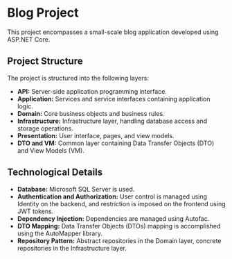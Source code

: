 # Blog Project

This project encompasses a small-scale blog application developed using ASP.NET Core.

## Project Structure

The project is structured into the following layers:

- **API:** Server-side application programming interface.
- **Application:** Services and service interfaces containing application logic.
- **Domain:** Core business objects and business rules.
- **Infrastructure:** Infrastructure layer, handling database access and storage operations.
- **Presentation:** User interface, pages, and view models.
- **DTO and VM:** Common layer containing Data Transfer Objects (DTO) and View Models (VM).

## Technological Details

- **Database:** Microsoft SQL Server is used.
- **Authentication and Authorization:** User control is managed using Identity on the backend, and restriction is imposed on the frontend using JWT tokens.
- **Dependency Injection:** Dependencies are managed using Autofac.
- **DTO Mapping:** Data Transfer Objects (DTOs) mapping is accomplished using the AutoMapper library.
- **Repository Pattern:** Abstract repositories in the Domain layer, concrete repositories in the Infrastructure layer.


